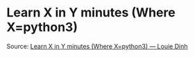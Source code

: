 # Learn X in Y minutes (Where X=python3)
Source: [Learn X in Y minutes (Where X=python3) — Louie Dinh](https://learnxinyminutes.com/docs/python3/)
